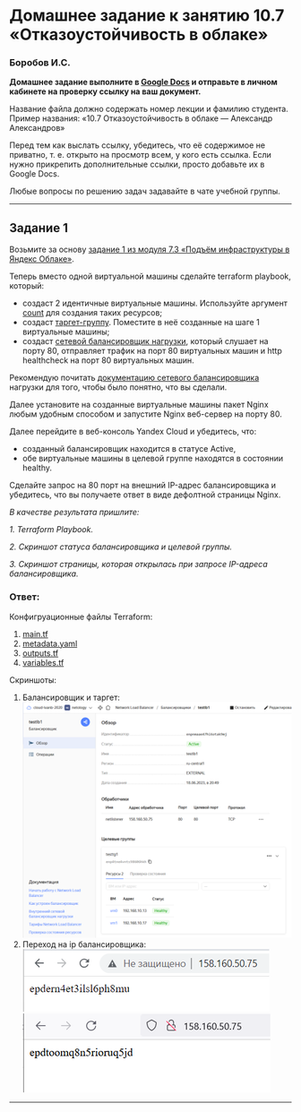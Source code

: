 # Домашнее задание к занятию 10.7 «Отказоустойчивость в облаке»

### Боробов И.С.

**Домашнее задание выполните в [Google Docs](https://docs.google.com/) и отправьте в личном кабинете на проверку ссылку на ваш документ.** 

Название файла должно содержать номер лекции и фамилию студента. Пример названия: «10.7 Отказоустойчивость в облаке — Александр Александров»
 
Перед тем как выслать ссылку, убедитесь, что её содержимое не приватно, т. е. открыто на просмотр всем, у кого есть ссылка. Если нужно прикрепить дополнительные ссылки, просто добавьте их в Google Docs.

Любые вопросы по решению задач задавайте в чате учебной группы.

 ---

## Задание 1 

Возьмите за основу [задание 1 из модуля 7.3 «Подъём инфраструктуры в Яндекс Облаке»](https://github.com/netology-code/sdvps-homeworks/blob/main/7-03.md#задание-1).

Теперь вместо одной виртуальной машины сделайте terraform playbook, который:

- создаст 2 идентичные виртуальные машины. Используйте аргумент [count](https://www.terraform.io/docs/language/meta-arguments/count.html) для создания таких ресурсов;
- создаст [таргет-группу](https://registry.terraform.io/providers/yandex-cloud/yandex/latest/docs/resources/lb_target_group). Поместите в неё созданные на шаге 1 виртуальные машины;
- создаст [сетевой балансировщик нагрузки](https://registry.terraform.io/providers/yandex-cloud/yandex/latest/docs/resources/lb_network_load_balancer), который слушает на порту 80, отправляет трафик на порт 80 виртуальных машин и http healthcheck на порт 80 виртуальных машин.

Рекомендую почитать [документацию сетевого балансировщика](https://cloud.yandex.ru/docs/network-load-balancer/quickstart) нагрузки для того, чтобы было понятно, что вы сделали.

Далее установите на созданные виртуальные машины пакет Nginx любым удобным способом и запустите Nginx веб-сервер на порту 80.

Далее перейдите в веб-консоль Yandex Cloud и убедитесь, что: 

- созданный балансировщик находится в статусе Active,
- обе виртуальные машины в целевой группе находятся в состоянии healthy.

Сделайте запрос на 80 порт на внешний IP-адрес балансировщика и убедитесь, что вы получаете ответ в виде дефолтной страницы Nginx.

*В качестве результата пришлите:*

*1. Terraform Playbook.*

*2. Скриншот статуса балансировщика и целевой группы.*

*3. Скриншот страницы, которая открылась при запросе IP-адреса балансировщика.*

### Ответ:

Конфигруационные файлы Terraform:  
1. [main.tf](https://github.com/Borobov/srlb-homework/blob/srlb-14/file-10-07/main.tf)  
2. [metadata.yaml](https://github.com/Borobov/srlb-homework/blob/srlb-14/file-10-07/metadata.yaml)  
3. [outputs.tf](https://github.com/Borobov/srlb-homework/blob/srlb-14/file-10-07/outputs.tf)  
4. [variables.tf](https://github.com/Borobov/srlb-homework/blob/srlb-14/file-10-07/variables.tf)  

Скриншоты:  
1. Балансировщик и таргет:
![balance-target](https://github.com/Borobov/srlb-homework/blob/srlb-14/file-10-07/img-0.png)  
3. Переход на ip балансировщика:  
![www1](https://github.com/Borobov/srlb-homework/blob/srlb-14/file-10-07/img-1.png)  
![www2](https://github.com/Borobov/srlb-homework/blob/srlb-14/file-10-07/img-2.png)  

---


